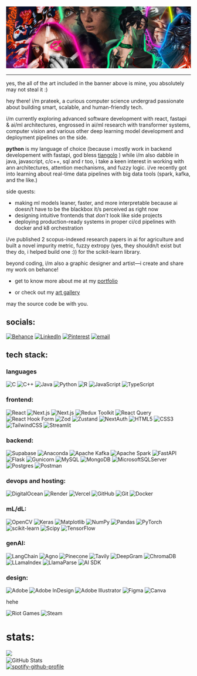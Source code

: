 ![My Art Collage](./assets/banner.jpg)

---
yes, the all of the art included in the banner above is mine, you absolutely may not steal it :)

hey there! i/m prateek, a curious computer science undergrad passionate about building smart, scalable, and human-friendly tech.

i/m currently exploring advanced software development with react, fastapi & ai/ml architectures, engrossed in ai/ml research with transformer systems, computer vision and various other deep learning model development and deployment pipelines on the side.

 **python** is my language of choice (because i mostly work in backend developement with fastapi, god bless [tiangolo](https://github.com/tiangolo) ) while i/m also dabble in java, javascript, c/c++, sql and r too, i take a keen interest in working with ann architectures, attention mechanisms, and fuzzy logic. i/ve recently got into learning about real-time data pipelines with big data tools (spark, kafka, and the like.)

side quests:
- making ml models leaner, faster, and more interpretable because ai doesn/t have to be the blackbox it/s perceived as right now
- designing intuitive frontends that *don’t* look like side projects
- deploying production-ready systems in proper ci/cd pipelines with docker and k8 orchestration

i/ve published 2 scopus-indexed research papers in ai for agriculture and built a novel impurity metric, fuzzy extropy (yes, they shouldn/t exist but they do, i helped build one :)) for the scikit-learn library.

beyond coding, i/m also a graphic designer and artist—i create and share my work on behance!

- get to know more about me at my
[portfolio](https://prateekmptra.vercel.app) 

- or check out my
[art gallery](https://prateeks-art-gallery.webflow.io)

may the source code be with you.

##  socials:
[![Behance](https://img.shields.io/badge/Behance-0b1215.svg?logo=behance&logoColor=white)](https://behance.net/behance.net/prateekmohapat) [![LinkedIn](https://img.shields.io/badge/LinkedIn-0b1215.svg?logo=linkedin&logoColor=white)](https://linkedin.com/in/https://www.linkedin.com/in/prateekmp/) 
[![Pinterest](https://img.shields.io/badge/Pinterest-%230b1215.svg?logo=Pinterest&logoColor=white)](https://pinterest.com/https://in.pinterest.com/ezahpizza/) 
[![email](https://img.shields.io/badge/Email-0b1215?logo=gmail&logoColor=white)](mailto:prateekmsoa@gmail.com) 

##  tech stack:

### languages

![C](https://img.shields.io/badge/c-%23E0BBE4.svg?style=for-the-badge&logo=c&logoColor=white)
![C++](https://img.shields.io/badge/c++-%23D291BC.svg?style=for-the-badge&logo=c%2B%2B&logoColor=white)
![Java](https://img.shields.io/badge/java-%23B296C6.svg?style=for-the-badge&logo=openjdk&logoColor=white)
![Python](https://img.shields.io/badge/python-%239865B8.svg?style=for-the-badge&logo=python&logoColor=ffdd54)
![R](https://img.shields.io/badge/r-%237554A3.svg?style=for-the-badge&logo=r&logoColor=white)
![JavaScript](https://img.shields.io/badge/javascript-%235C3B9E.svg?style=for-the-badge&logo=javascript&logoColor=white)
![TypeScript](https://img.shields.io/badge/typescript-%234D2C91.svg?style=for-the-badge&logo=typescript&logoColor=white)

### frontend:

![React](https://img.shields.io/badge/react-%23995ABF.svg?style=for-the-badge&logo=react&logoColor=white)
![Next.js](https://img.shields.io/badge/Next.js-%237B42A0.svg?style=for-the-badge&logo=next.js&logoColor=white)
![Next.js](https://img.shields.io/badge/Next.js-%2361348F.svg?style=for-the-badge&logo=next.js&logoColor=white)
![Redux Toolkit](https://img.shields.io/badge/Redux--Toolkit-%234D2C91.svg?style=for-the-badge&logo=redux)
![React Query](https://img.shields.io/badge/ReactQuery-%239865B8.svg?style=for-the-badge&logo=react-query)
![React Hook Form](https://img.shields.io/badge/ReactHookForm-%23D291BC.svg?style=for-the-badge&logo=reacthookform)
![Zod](https://img.shields.io/badge/Zod-%23E0BBE4.svg?style=for-the-badge)
![Zustand](https://img.shields.io/badge/Zustand-%237554A3.svg?style=for-the-badge)
![NextAuth](https://img.shields.io/badge/NextAuth-%235C3B9E.svg?style=for-the-badge&logo=auth0)
![HTML5](https://img.shields.io/badge/html5-%237B42A0.svg?style=for-the-badge&logo=html5&logoColor=white)
![CSS3](https://img.shields.io/badge/css3-%2361348F.svg?style=for-the-badge&logo=css3&logoColor=white)
![TailwindCSS](https://img.shields.io/badge/tailwindcss-%2345297B.svg?style=for-the-badge&logo=tailwind-css&logoColor=white)
![Streamlit](https://img.shields.io/badge/Streamlit-%23362063.svg?style=for-the-badge&logo=streamlit&logoColor=white)


### backend: 

![Supabase](https://img.shields.io/badge/Supabase-%23E0BBE4.svg?style=for-the-badge&logo=supabase&logoColor=white)
![Anaconda](https://img.shields.io/badge/Anaconda-%23D291BC.svg?style=for-the-badge&logo=anaconda&logoColor=white)
![Apache Kafka](https://img.shields.io/badge/Apache%20Kafka-%23B296C6.svg?style=for-the-badge&logo=apachekafka&logoColor=white)
![Apache Spark](https://img.shields.io/badge/Apache%20Spark-%239865B8.svg?style=for-the-badge&logo=apachespark&logoColor=white)
![FastAPI](https://img.shields.io/badge/FastAPI-%237554A3.svg?style=for-the-badge&logo=fastapi&logoColor=white)
![Flask](https://img.shields.io/badge/flask-%235C3B9E.svg?style=for-the-badge&logo=flask&logoColor=white)
![Gunicorn](https://img.shields.io/badge/gunicorn-%234D2C91.svg?style=for-the-badge&logo=gunicorn&logoColor=white)
![MySQL](https://img.shields.io/badge/mysql-%23362063.svg?style=for-the-badge&logo=mysql&logoColor=white)
![MongoDB](https://img.shields.io/badge/MongoDB-%23995ABF.svg?style=for-the-badge&logo=mongodb&logoColor=white)
![MicrosoftSQLServer](https://img.shields.io/badge/Microsoft%20SQL%20Server-%237B42A0.svg?style=for-the-badge&logo=microsoft%20sql%20server&logoColor=white)
![Postgres](https://img.shields.io/badge/postgres-%2361348F.svg?style=for-the-badge&logo=postgresql&logoColor=white)
![Postman](https://img.shields.io/badge/Postman-%2345297B.svg?style=for-the-badge&logo=postman&logoColor=white)


### devops and hosting:

![DigitalOcean](https://img.shields.io/badge/DigitalOcean-%23B296C6.svg?style=for-the-badge&logo=digitalOcean&logoColor=white)
![Render](https://img.shields.io/badge/Render-%239865B8.svg?style=for-the-badge&logo=render&logoColor=white)
![Vercel](https://img.shields.io/badge/vercel-%237554A3.svg?style=for-the-badge&logo=vercel&logoColor=white)
![GitHub](https://img.shields.io/badge/github-%235C3B9E.svg?style=for-the-badge&logo=github&logoColor=white)
![Git](https://img.shields.io/badge/git-%234D2C91.svg?style=for-the-badge&logo=git&logoColor=white)
![Docker](https://img.shields.io/badge/docker-%23362063.svg?style=for-the-badge&logo=docker&logoColor=white)


### mL/dL:

![OpenCV](https://img.shields.io/badge/opencv-%23E0BBE4.svg?style=for-the-badge&logo=opencv&logoColor=white)
![Keras](https://img.shields.io/badge/Keras-%23D291BC.svg?style=for-the-badge&logo=Keras&logoColor=white)
![Matplotlib](https://img.shields.io/badge/Matplotlib-%23B296C6.svg?style=for-the-badge&logo=Matplotlib&logoColor=black)
![NumPy](https://img.shields.io/badge/numpy-%239865B8.svg?style=for-the-badge&logo=numpy&logoColor=white)
![Pandas](https://img.shields.io/badge/pandas-%237554A3.svg?style=for-the-badge&logo=pandas&logoColor=white)
![PyTorch](https://img.shields.io/badge/PyTorch-%235C3B9E.svg?style=for-the-badge&logo=PyTorch&logoColor=white)
![scikit-learn](https://img.shields.io/badge/scikit--learn-%234D2C91.svg?style=for-the-badge&logo=scikit-learn&logoColor=white)
![Scipy](https://img.shields.io/badge/SciPy-%23362063.svg?style=for-the-badge&logo=scipy&logoColor=white)
![TensorFlow](https://img.shields.io/badge/TensorFlow-%23995ABF.svg?style=for-the-badge&logo=TensorFlow&logoColor=white)

### genAI:

![LangChain](https://img.shields.io/badge/LangChain-%23E0BBE4.svg?style=for-the-badge&logo=opencv&logoColor=white)
![Agno](https://img.shields.io/badge/Agno-%23D291BC.svg?style=for-the-badge&logo=Keras&logoColor=white)
![Pinecone](https://img.shields.io/badge/Pinecone-%23B296C6.svg?style=for-the-badge&logo=Matplotlib&logoColor=black)
![Tavily](https://img.shields.io/badge/Tavily-%239865B8.svg?style=for-the-badge&logo=numpy&logoColor=white)
![DeepGram](https://img.shields.io/badge/DeepGram-%237554A3.svg?style=for-the-badge&logo=pandas&logoColor=white)
![ChromaDB](https://img.shields.io/badge/ChromaDB-%235C3B9E.svg?style=for-the-badge&logo=PyTorch&logoColor=white)
![LLamaIndex](https://img.shields.io/badge/LLamaIndex-%234D2C91.svg?style=for-the-badge&logo=scikit-learn&logoColor=white)
![LlamaParse](https://img.shields.io/badge/LlamaParse-%23362063.svg?style=for-the-badge&logo=scipy&logoColor=white)
![AI SDK](https://img.shields.io/badge/AI_SDK-%23995ABF.svg?style=for-the-badge&logo=TensorFlow&logoColor=white)
 

### design:

![Adobe](https://img.shields.io/badge/adobe-%23B296C6.svg?style=for-the-badge&logo=adobe&logoColor=white)
![Adobe InDesign](https://img.shields.io/badge/Adobe%20InDesign-%239865B8.svg?style=for-the-badge&logo=adobeindesign&logoColor=FF3366)
![Adobe Illustrator](https://img.shields.io/badge/adobe%20illustrator-%237554A3.svg?style=for-the-badge&logo=adobe%20illustrator&logoColor=white)
![Figma](https://img.shields.io/badge/figma-%235C3B9E.svg?style=for-the-badge&logo=figma&logoColor=white)
![Canva](https://img.shields.io/badge/Canva-%234D2C91.svg?style=for-the-badge&logo=Canva&logoColor=white)
 

hehe

![Riot Games](https://img.shields.io/badge/riotgames-0b1215.svg?style=for-the-badge&logo=riotgames&logoColor=white) ![Steam](https://img.shields.io/badge/steam-%230b1215.svg?style=for-the-badge&logo=steam&logoColor=white) 

#  stats:
![](http://github-profile-summary-cards.vercel.app/api/cards/profile-details?username=ezahpizza&theme=midnight_purple)<br/>
![GitHub Stats](https://streak-stats.demolab.com?user=ezahpizza&theme=midnight-purple&hide_border=true)<br/>
[![spotify-github-profile](https://spotify-github-profile.kittinanx.com/api/view?uid=pv30srg2hdmhv6yqnczvkbx26&cover_image=true&theme=default&show_offline=true&background_color=121212&interchange=false&bar_color=ff00a2)](https://spotify-github-profile.kittinanx.com/api/view?uid=pv30srg2hdmhv6yqnczvkbx26&redirect=true)



